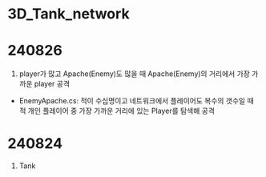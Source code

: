 # 3D_Tank_network

# 240826
1. player가 많고 Apache(Enemy)도 많을 때 Apache(Enemy)의 거리에서 가장 가까운 player 공격
- EnemyApache.cs: 적이 수십명이고 네트워크에서 플레이어도 복수의 갯수일 때 적 개인 플레이어 중 가장 가까운 거리에 있는 Player를 탐색해 공격

# 240824
1. Tank